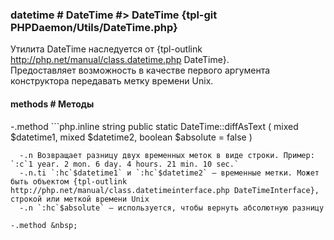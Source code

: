 ### datetime # DateTime #> DateTime {tpl-git PHPDaemon/Utils/DateTime.php}

Утилита DateTime наследуется от {tpl-outlink http://php.net/manual/class.datetime.php DateTime}.  
Предоставляет возможность в качестве первого аргумента конструктора передавать метку времени Unix.

#### methods # Методы

 -.method ```php.inline
 string public static DateTime::diffAsText ( mixed $datetime1, mixed $datetime2, boolean $absolute = false )
 ```
   -.n Возвращает разницу двух временных меток в виде строки. Пример: `:c`1 year. 2 mon. 6 day. 4 hours. 21 min. 10 sec.`
   -.n.ti `:hc`$datetime1` и `:hc`$datetime2` — временные метки. Может быть объектом {tpl-outlink http://php.net/manual/class.datetimeinterface.php DateTimeInterface}, строкой или меткой времени Unix
   -.n `:hc`$absolute` — используется, чтобы вернуть абсолютную разницу

 -.method &nbsp;